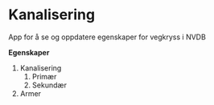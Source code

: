 # Kanalisering
App for å se og oppdatere egenskaper for vegkryss i NVDB

**Egenskaper**

1. Kanalisering
    1. Primær
    2. Sekundær
2. Armer
